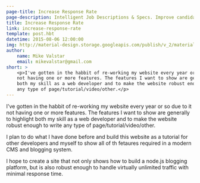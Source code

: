 ```yaml
---
page-title: Increase Response Rate
page-description: Intelligent Job Descriptions & Specs. Improve candidate engagement by providing candidates the information that helps them make crucial career decisions. 
title: Increase Response Rate
link: increase-response-rate
template: post.hbt
datetime: 2015-08-06 12:00:00
img: http://material-design.storage.googleapis.com/publish/v_2/material_ext_publish/0Bx4BSt6jniD7TDlCYzRROE84YWM/materialdesign_introduction.png
author: 
    name: Mike Valstar
    email: mikevalstar@gmail.com
short: >
    <p>I've gotten in the habbit of re-working my website every year or so due to it 
    not having one or more features. The features I want to show are generally to highlight
    both my skill as a web developer and to make the website robust enough to write 
    any type of page/tutorial/video/other.</p>
---
```


I've gotten in the habbit of re-working my website every year or so due to it 
not having one or more features. The features I want to show are generally to highlight
both my skill as a web developer and to make the website robust enough to write 
any type of page/tutorial/video/other. 

I plan to do what I have done before and build this website as a tutorial for 
other developers and myself to show all of th fetaures required in a modern CMS 
and blogging system. 

I hope to create a site that not only shows how to build a node.js blogging platform,
but is also robust enough to handle virtually unlimited traffic with minimal response time.